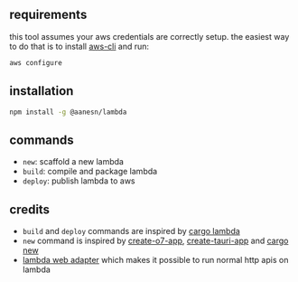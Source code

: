 ## requirements

this tool assumes your aws credentials are correctly setup. the easiest way to do that is to install [aws-cli](https://github.com/aws/aws-cli) and run:

```sh
aws configure
```

## installation

```sh
npm install -g @aanesn/lambda
```

## commands

- `new`: scaffold a new lambda
- `build`: compile and package lambda
- `deploy`: publish lambda to aws

## credits

- `build` and `deploy` commands are inspired by [cargo lambda](https://github.com/cargo-lambda/cargo-lambda)
- `new` command is inspired by [create-o7-app](https://github.com/ottomated/create-o7-app), [create-tauri-app](https://github.com/tauri-apps/create-tauri-app) and [cargo new](https://github.com/rust-lang/cargo/blob/master/src/cargo/ops/cargo_new.rs)
- [lambda web adapter](https://github.com/awslabs/aws-lambda-web-adapter) which makes it possible to run normal http apis on lambda
